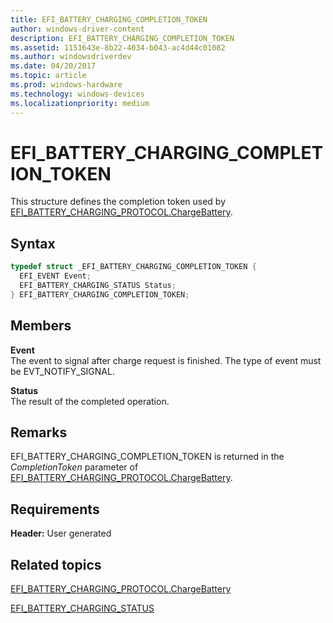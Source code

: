 ```yaml
---
title: EFI_BATTERY_CHARGING_COMPLETION_TOKEN
author: windows-driver-content
description: EFI_BATTERY_CHARGING_COMPLETION_TOKEN
ms.assetid: 1151643e-8b22-4034-b043-ac4d44c01082
ms.author: windowsdriverdev
ms.date: 04/20/2017
ms.topic: article
ms.prod: windows-hardware
ms.technology: windows-devices
ms.localizationpriority: medium
---
```


# EFI\_BATTERY\_CHARGING\_COMPLETION\_TOKEN


This structure defines the completion token used by [EFI\_BATTERY\_CHARGING\_PROTOCOL.ChargeBattery](efi-battery-charging-protocolchargebattery.md).

## Syntax


```cpp
typedef struct _EFI_BATTERY_CHARGING_COMPLETION_TOKEN {
  EFI_EVENT Event;
  EFI_BATTERY_CHARGING_STATUS Status;
} EFI_BATTERY_CHARGING_COMPLETION_TOKEN;
```

## Members


<a href="" id="event"></a>**Event**  
The event to signal after charge request is finished. The type of event must be EVT\_NOTIFY\_SIGNAL.

<a href="" id="status"></a>**Status**  
The result of the completed operation.

## Remarks


EFI\_BATTERY\_CHARGING\_COMPLETION\_TOKEN is returned in the *CompletionToken* parameter of [EFI\_BATTERY\_CHARGING\_PROTOCOL.ChargeBattery](efi-battery-charging-protocolchargebattery.md).

## Requirements


**Header:** User generated

## Related topics

[EFI\_BATTERY\_CHARGING\_PROTOCOL.ChargeBattery](efi-battery-charging-protocolchargebattery.md)  

[EFI\_BATTERY\_CHARGING\_STATUS](efi-battery-charging-status.md)  
